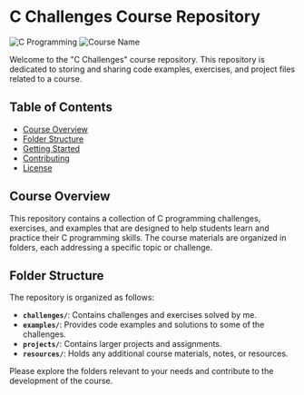 # C Challenges Course Repository

![C Programming](https://img.shields.io/badge/Language-C-brightgreen)
![Course Name](https://img.shields.io/badge/Course-C%20Challenges-blue)

Welcome to the "C Challenges" course repository. This repository is dedicated to storing and sharing code examples, exercises, and project files related to a course.

## Table of Contents

- [Course Overview](#course-overview)
- [Folder Structure](#folder-structure)
- [Getting Started](#getting-started)
- [Contributing](#contributing)
- [License](#license)

## Course Overview

This repository contains a collection of C programming challenges, exercises, and examples that are designed to help students learn and practice their C programming skills. The course materials are organized in folders, each addressing a specific topic or challenge.

## Folder Structure

The repository is organized as follows:

- **`challenges/`**: Contains challenges and exercises solved by me.
- **`examples/`**: Provides code examples and solutions to some of the challenges.
- **`projects/`**: Contains larger projects and assignments.
- **`resources/`**: Holds any additional course materials, notes, or resources.

Please explore the folders relevant to your needs and contribute to the development of the course.
